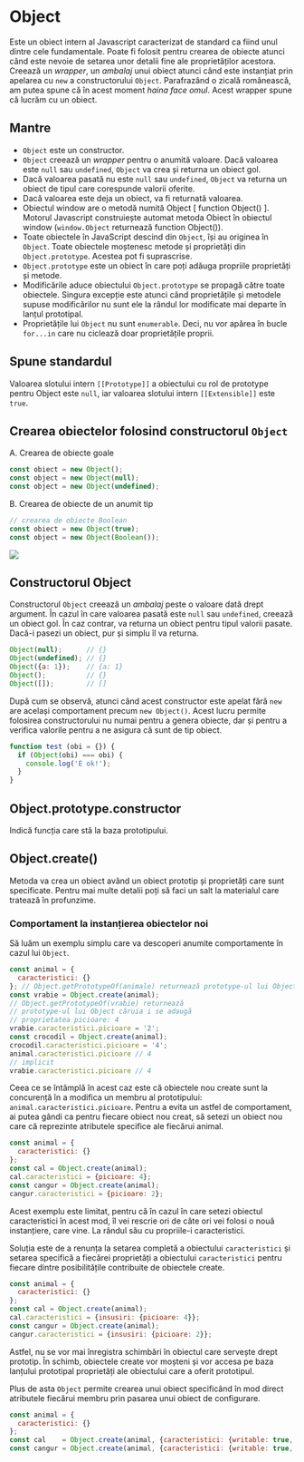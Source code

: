 # Object

Este un obiect intern al Javascript caracterizat de standard ca fiind unul dintre cele fundamentale. Poate fi folosit pentru crearea de obiecte atunci când este nevoie de setarea unor detalii fine ale proprietăților acestora.
Creează un *wrapper*, un *ambalaj* unui obiect atunci când este instanțiat prin apelarea cu `new` a constructorului `Object`. Parafrazând o zicală românească, am putea spune că în acest moment *haina face omul*. Acest wrapper spune că lucrăm cu un obiect.

## Mantre

-   `Object` este un constructor.
-   `Object` creează un *wrapper* pentru o anumită valoare. Dacă valoarea este `null` sau `undefined`, `Object` va crea și returna un obiect gol.
-   Dacă valoarea pasată nu este `null` sau `undefined`, `Object` va returna un obiect de tipul care corespunde valorii oferite.
-   Dacă valoarea este deja un obiect, va fi returnată valoarea.
-   Obiectul window are o metodă numită Object \[ function Object() ]. Motorul Javascript construiește automat metoda Obiect în obiectul window (`window.Object` returnează function Object()).
-   Toate obiectele în JavaScript descind din `Object`, își au originea în `Object`. Toate obiectele moștenesc metode și proprietăți din `Object.prototype`. Acestea pot fi suprascrise.
-   `Object.prototype` este un obiect în care poți adăuga propriile proprietăți și metode.
-   Modificările aduce obiectului `Object.prototype` se propagă către toate obiectele. Singura excepție este atunci când proprietățile și metodele supuse modificărilor nu sunt ele la rândul lor modificate mai departe în lanțul prototipal.
-   Proprietățile lui `Object` nu sunt `enumerable`. Deci, nu vor apărea în bucle `for...in` care nu ciclează doar proprietățile proprii.

## Spune standardul

Valoarea slotului intern `[[Prototype]]` a obiectului cu rol de prototype pentru Object este `null`, iar valoarea slotului intern `[[Extensible]]` este `true`.

## Crearea obiectelor folosind constructorul `Object`

A. Crearea de obiecte goale

```javascript
const obiect = new Object();
const object = new Object(null);
const object = new Object(undefined);
```

B. Crearea de obiecte de un anumit tip

```javascript
// crearea de obiecte Boolean
const obiect = new Object(true);
const object = new Object(Boolean());
```

![](ObjectMap.png)

## Constructorul Object

Constructorul `Object` creează un *ambalaj* peste o valoare dată drept argument. În cazul în care valoarea pasată este `null` sau `undefined`, creează un obiect gol. În caz contrar, va returna un obiect pentru tipul valorii pasate. Dacă-i pasezi un obiect, pur și simplu îl va returna.

```javascript
Object(null);      // {}
Object(undefined); // {}
Object({a: 1});    // {a: 1}
Object();          // {}
Object([]);        // []
```

După cum se observă, atunci când acest constructor este apelat fără `new` are același comportament precum `new Object()`. Acest lucru permite folosirea constructorului nu numai pentru a genera obiecte, dar și pentru a verifica valorile pentru a ne asigura că sunt de tip obiect.

```javascript
function test (obi = {}) {
  if (Object(obi) === obi) {
    console.log('E ok!');
  }
}
```


## Object.prototype.constructor

Indică funcția care stă la baza prototipului.

## Object.create()

Metoda va crea un obiect având un obiect prototip și proprietăți care sunt specificate. Pentru mai multe detalii poți să faci un salt la materialul care tratează în profunzime.

### Comportament la instanțierea obiectelor noi

Să luăm un exemplu simplu care va descoperi anumite comportamente în cazul lui `Object`.

```javascript
const animal = {
  caracteristici: {}
}; // Object.getPrototypeOf(animale) returnează prototype-ul lui Object
const vrabie = Object.create(animal);
// Object.getPrototypeOf(vrabie) returnează
// prototype-ul lui Object căruia i se adaugă
// proprietatea picioare: 4
vrabie.caracteristici.picioare = '2';
const crocodil = Object.create(animal);
crocodil.caracteristici.picioare = '4';
animal.caracteristici.picioare // 4
// implicit
vrabie.caracteristici.picioare // 4
```

Ceea ce se întâmplă în acest caz este că obiectele nou create sunt la concurență în a modifica un membru al prototipului: `animal.caracteristici.picioare`. Pentru a evita un astfel de comportament, ai putea gândi ca pentru fiecare obiect nou creat, să setezi un obiect nou care că reprezinte atributele specifice ale fiecărui animal.

```javascript
const animal = {
  caracteristici: {}
};
const cal = Object.create(animal);
cal.caracteristici = {picioare: 4};
const cangur = Object.create(animal);
cangur.caracteristici = {picioare: 2};
```

Acest exemplu este limitat, pentru că în cazul în care setezi obiectul caracteristici în acest mod, îl vei rescrie ori de câte ori vei folosi o nouă instanțiere, care vine. La rândul său cu propriile-i caracteristici.

Soluția este de a renunța la setarea completă a obiectului `caracteristici` și setarea specifică a fiecărei proprietăți a obiectului `caracteristici` pentru fiecare dintre posibilitățile contribuite de obiectele create.

```javascript
const animal = {
  caracteristici: {}
};
const cal = Object.create(animal);
cal.caracteristici = {insusiri: {picioare: 4}};
const cangur = Object.create(animal);
cangur.caracteristici = {insusiri: {picioare: 2}};
```

Astfel, nu se vor mai înregistra schimbări în obiectul care servește drept prototip. În schimb, obiectele create vor moșteni și vor accesa pe baza lanțului prototipal proprietăți ale obiectului care a oferit prototipul.

Plus de asta `Object` permite crearea unui obiect specificând în mod direct atributele fiecărui membru prin pasarea unui obiect de configurare.

```javascript
const animal = {
  caracteristici: {}
};
const cal    = Object.create(animal, {caracteristici: {writable: true, configurable: true, value: {picioare: 4}}});
const cangur = Object.create(animal, {caracteristici: {writable: true, configurable: true, value: {picioare: 2}}});
```
